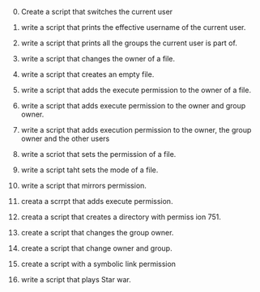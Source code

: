 0. Create a script that switches the current user

1. write a script that prints the effective username of the current user.

2. write a script that prints all the groups the current user is part of.

3. write a script that changes the owner of a file.

4. write a script that creates an empty file.

5. write a script that adds the execute permission to the owner of a file.

6. write a script that adds execute permission to the owner and group owner.

7. write a script that adds execution permission to the owner, the group owner and the other users

8. write a scriot that sets the permission of a file.

9. write a script taht sets the mode of a file.

10. write a script that mirrors permission.

11. creata a scrrpt that adds execute permission.

12. creata a script that creates a directory with permiss    ion 751.

13. create a script that changes the group owner.

14. create a script that change owner and group.

15. create a script with a symbolic link permission

17. write a script that plays Star war.
